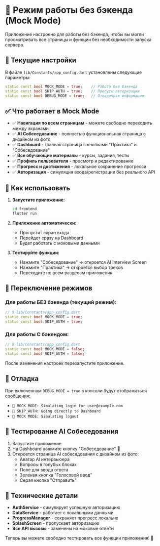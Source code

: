 # 🔧 Режим работы без бэкенда (Mock Mode)

Приложение настроено для работы без бэкенда, чтобы вы могли просматривать все страницы и функции без необходимости запуска сервера.

## 🚀 Текущие настройки

В файле `lib/Constants/app_config.dart` установлены следующие параметры:

```dart
static const bool MOCK_MODE = true;    // Работа без бэкенда
static const bool SKIP_AUTH = true;    // Пропуск авторизации
static const bool DEBUG_MODE = true;   // Отладочная информация
```

## ✅ Что работает в Mock Mode

- ✅ **Навигация по всем страницам** - можете свободно переходить между экранами
- ✅ **AI Собеседование** - полностью функциональная страница с дизайном из фото
- ✅ **Dashboard** - главная страница с кнопками "Практика" и "Собеседование"
- ✅ **Все обучающие материалы** - курсы, задания, тесты
- ✅ **Профиль пользователя** - просмотр и редактирование
- ✅ **Прогресс и достижения** - локальное сохранение прогресса
- ✅ **Авторизация** - симуляция входа/регистрации без реального API

## 🎯 Как использовать

1. **Запустите приложение:**
   ```bash
   cd frontend
   flutter run
   ```

2. **Приложение автоматически:**
   - Пропустит экран входа
   - Перейдет сразу на Dashboard
   - Будет работать с моковыми данными

3. **Тестируйте функции:**
   - Нажмите "Собеседование" → откроется AI Interview Screen
   - Нажмите "Практика" → откроется выбор треков
   - Переходите по всем разделам приложения

## 🔄 Переключение режимов

### Для работы БЕЗ бэкенда (текущий режим):
```dart
// В lib/Constants/app_config.dart
static const bool MOCK_MODE = true;
static const bool SKIP_AUTH = true;
```

### Для работы С бэкендом:
```dart
// В lib/Constants/app_config.dart
static const bool MOCK_MODE = false;
static const bool SKIP_AUTH = false;
```

После изменения настроек перезапустите приложение.

## 🐛 Отладка

При включенном `DEBUG_MODE = true` в консоли будут отображаться сообщения:
- `🔧 MOCK MODE: Simulating login for user@example.com`
- `🔧 SKIP_AUTH: Going directly to Dashboard`
- `🔧 MOCK MODE: Simulating logout`

## 📱 Тестирование AI Собеседования

1. Запустите приложение
2. На Dashboard нажмите кнопку "Собеседование" 🤖
3. Откроется страница AI собеседования с дизайном из фото:
   - Аватар AI интервьюера
   - Вопросы в голубых блоках
   - Поле для ввода ответа
   - Зеленая кнопка "Голосовой ввод"
   - Серая кнопка "Отправить"

## 🔧 Технические детали

- **AuthService** - симулирует успешную авторизацию
- **DataService** - работает с локальными данными
- **ProgressManager** - сохраняет прогресс локально
- **SplashScreen** - пропускает авторизацию
- **Все API вызовы** - заменены на моковые ответы

Теперь вы можете свободно тестировать все функции приложения! 🎉 